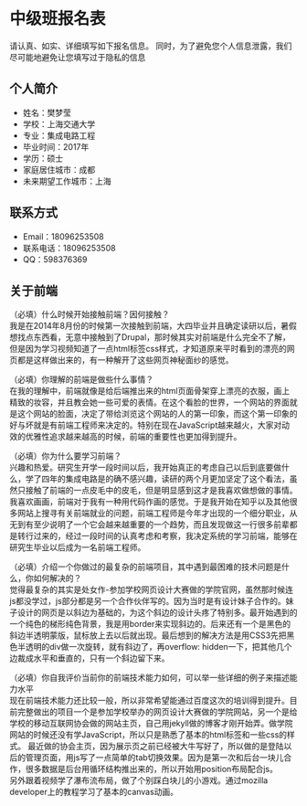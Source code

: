 # 中级班报名表

请认真、如实、详细填写如下报名信息。
同时，为了避免您个人信息泄露，我们尽可能地避免让您填写过于隐私的信息

## 个人简介


* 姓名：樊梦莹
* 学校：上海交通大学
* 专业：集成电路工程
* 毕业时间：2017年
* 学历：硕士
* 家庭居住城市：成都
* 未来期望工作城市：上海

## 联系方式

* Email：18096253508
* 联系电话：18096253508
* QQ：598376369

## 关于前端

（必填）什么时候开始接触前端？因何接触？  
我是在2014年8月份的时候第一次接触到前端，大四毕业并且确定读研以后，暑假想找点东西看，无意中接触到了Drupal，那时候其实对前端是什么完全不了解，但是因为学习视频知道了一点html标签css样式，才知道原来平时看到的漂亮的网页都是这样做出来的，有一种解开了这些网页神秘面纱的感觉。

（必填）你理解的前端是做些什么事情？  
在我的理解中，前端就像是给后端推出来的html页面骨架穿上漂亮的衣服，画上精致的妆容，并且教会她一些可爱的表情。在这个看脸的世界，一个网站的界面就是这个网站的脸面，决定了带给浏览这个网站的人的第一印象，而这个第一印象的好与坏就是有前端工程师来决定的。特别在现在JavaScript越来越火，大家对动效的优雅性追求越来越高的时候，前端的重要性也更加得到提升。

（必填）你为什么要学习前端？  
兴趣和热爱。研究生开学一段时间以后，我开始真正的考虑自己以后到底要做什么，学了四年的集成电路是的确不感兴趣，读研的两个月更加坚定了这个看法，虽然只接触了前端的一点皮毛中的皮毛，但是明显感到这才是我喜欢做想做的事情。我喜欢画画，前端对于我有一种用代码作画的感觉。于是我开始在知乎以及其他很多网站上搜寻有关前端就业的问题，前端工程师是今年才出现的一个细分职业，从无到有至少说明了一个它会越来越重要的一个趋势，而且发现做这一行很多前辈都是转行过来的，经过一段时间的认真考虑和考察，我决定系统的学习前端，能够在研究生毕业以后成为一名前端工程师。

（必填）介绍一个你做过的最复杂的前端项目，其中遇到最困难的技术问题是什么，你如何解决的？  
觉得最复杂的其实是处女作-参加学校网页设计大赛做的学院官网，虽然那时候连js都没学过，js部分都是另一个合作伙伴写的。因为当时是有设计妹子合作的。妹子设计的网页是以斜边为基础的，为这个斜边的设计头疼了特别多。最开始遇到的一个纯色的梯形纯色背景，我是用border来实现斜边的。后来还有一个是黑色的斜边半透明蒙版，鼠标放上去以后就出现。最后想到的解决方法是用CSS3先把黑色半透明的div做一次旋转，就有斜边了，再overflow: hidden一下，把其他几个边裁成水平和垂直的，只有一个斜边留下来。

（必填）你自我评价当前你的前端技术能力如何，可以举一些详细的例子来描述能力水平  
现在前端技术能力还比较一般，所以非常希望能通过百度这次的培训得到提升。目前完整做出的项目一个是参加学校举办的网页设计大赛做的学院网站，另一个是给学校的移动互联网协会做的网站主页，自己用jekyll做的博客才刚开始弄。做学院网站的时候还没有学JavaScript，所以只是熟悉了基本的html标签和一些css的样式。 最近做的协会主页，因为展示页之前已经被大牛写好了，所以做的是登陆以后的管理页面，用js写了一点简单的tab切换效果。因为是第一次和后台一块儿合作，很多数据是后台用循环结构推出来的，所以开始用position布局配合js。  
另外跟着视频学了瀑布流布局，做了个别踩白块儿的小游戏。通过mozilla developer上的教程学习了基本的canvas动画。
